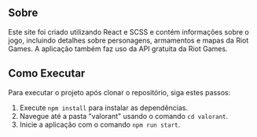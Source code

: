 ## Sobre

Este site foi criado utilizando React e SCSS e contém informações sobre o jogo, incluindo detalhes sobre personagens, armamentos e mapas da Riot Games. A aplicação também faz uso da API gratuita da Riot Games.

## Como Executar
Para executar o projeto após clonar o repositório, siga estes passos:
1. Execute `npm install` para instalar as dependências.
2. Navegue até a pasta "valorant" usando o comando `cd valorant`.
3. Inicie a aplicação com o comando `npm run start`.

